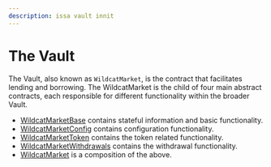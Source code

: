 ```yaml
---
description: issa vault innit
---
```


# The Vault

The Vault, also known as `WildcatMarket`, is the contract that facilitates lending and borrowing. The WildcatMarket is the child of four main abstract contracts, each responsible for different functionality within the broader Vault.

* [WildcatMarketBase](wildcatmarketbase.md) contains stateful information and basic functionality.
* [WildcatMarketConfig](wildcatmarketconfig.md) contains configuration functionality.
* [WildcatMarketToken](wildcatmarkettoken.md) contains the token related functionality.
* [WildcatMarketWithdrawals](wildcatmarketwithdrawals.md) contains the withdrawal functionality.
* [WildcatMarket](wildcatmarket.md) is a composition of the above.
